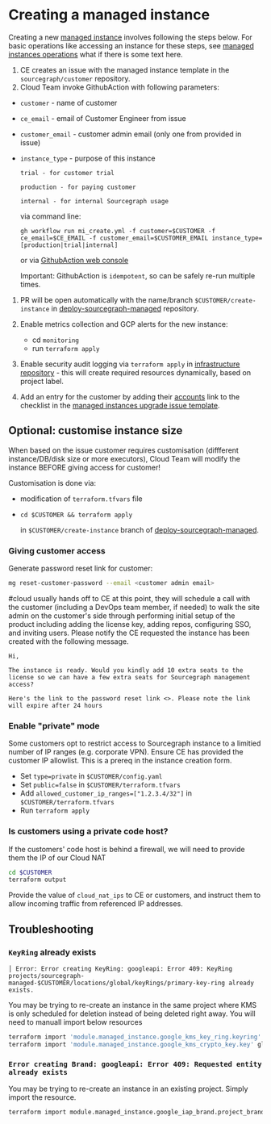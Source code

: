 # Creating a managed instance

Creating a new [managed instance](./index.md) involves following the steps below.
For basic operations like accessing an instance for these steps, see [managed instances operations](../operations.md) what if there is some text here.

1. CE creates an issue with the managed instance template in the `sourcegraph/customer` repository.
1. Cloud Team invoke GithubAction with following parameters:

- `customer` - name of customer
- `ce_email` - email of Customer Engineer from issue
- `customer_email` - customer admin email (only one from provided in issue)
- `instance_type` - purpose of this instance

      trial - for customer trial

      production - for paying customer

      internal - for internal Sourcegraph usage

  via command line:

  ```
  gh workflow run mi_create.yml -f customer=$CUSTOMER -f ce_email=$CE_EMAIL -f customer_email=$CUSTOMER_EMAIL instance_type=[production|trial|internal]
  ```

  or via [GithubAction web console](https://github.com/sourcegraph/deploy-sourcegraph-managed/actions/workflows/mi_create.yml)

  Important: GithubAction is `idempotent`, so can be safely re-run multiple times.

1. PR will be open automatically with the name/branch `$CUSTOMER/create-instance` in [deploy-sourcegraph-managed](https://github.com/sourcegraph/deploy-sourcegraph-managed/pulls) repository.
1. Enable metrics collection and GCP alerts for the new instance:

   - cd `monitoring`
   - run `terraform apply`

1. Enable security audit logging via `terraform apply` in [infrastructure repository](https://github.com/sourcegraph/infrastructure/tree/main/security/auto-discovery) - this will create required resources dynamically, based on project label.
1. Add an entry for the customer by adding their [accounts](https://github.com/sourcegraph/accounts/) link to the checklist in the [managed instances upgrade issue template](../../../engineering/dev/process/releases/upgrade_managed_issue_template.md).

## Optional: customise instance size

When based on the issue customer requires customisation (diffferent instance/DB/disk size or more executors), Cloud Team will modify the instance BEFORE giving access for customer!

Customisation is done via:

- modification of `terraform.tfvars` file
- `cd $CUSTOMER && terraform apply`

  in `$CUSTOMER/create-instance` branch of [deploy-sourcegraph-managed](https://github.com/sourcegraph/deploy-sourcegraph-managed).

### Giving customer access

Generate password reset link for customer:

```bash
mg reset-customer-password --email <customer admin email>
```

#cloud usually hands off to CE at this point, they will schedule a call with the customer (including a DevOps team member, if needed) to walk the site admin on the customer's side through performing initial setup of the product including adding the license key, adding repos, configuring SSO, and inviting users. Please notify the CE requested the instance has been created with the following message.

```
Hi,

The instance is ready. Would you kindly add 10 extra seats to the license so we can have a few extra seats for Sourcegraph management access?

Here's the link to the password reset link <>. Please note the link will expire after 24 hours
```

### Enable "private" mode

Some customers opt to restrict access to Sourcegraph instance to a limitied number of IP ranges (e.g. corporate VPN). Ensure CE has provided the customer IP allowlist. This is a prereq in the instance creation form.

- Set `type=private` in `$CUSTOMER/config.yaml`
- Set `public=false` in `$CUSTOMER/terraform.tfvars`
- Add `allowed_customer_ip_ranges=["1.2.3.4/32"]` in `$CUSTOMER/terraform.tfvars`
- Run `terraform apply`

### Is customers using a private code host?

If the customers' code host is behind a firewall, we will need to provide them the IP of our Cloud NAT

```sh
cd $CUSTOMER
terraform output
```

Provide the value of `cloud_nat_ips` to CE or customers, and instruct them to allow incoming traffic from referenced IP addresses.

## Troubleshooting

### `KeyRing` already exists

```
│ Error: Error creating KeyRing: googleapi: Error 409: KeyRing projects/sourcegraph-managed-$CUSTOMER/locations/global/keyRings/primary-key-ring already exists.
```

You may be trying to re-create an instance in the same project where KMS is only scheduled for deletion instead of being deleted right away. You will need to manuall import below resources

```sh
terraform import 'module.managed_instance.google_kms_key_ring.keyring' projects/sourcegraph-managed-$COMPANY/locations/global/keyRings/primary-key-ring
terraform import 'module.managed_instance.google_kms_crypto_key.key' global/primary-key-ring/primary-key
```

### `Error creating Brand: googleapi: Error 409: Requested entity already exists`

You may be trying to re-create an instance in an existing project. Simply import the resource.

```sh
terraform import module.managed_instance.google_iap_brand.project_brand $(gcloud alpha iap oauth-brands list --project $PROJECT_ID --format json | jq -r '.[0].name')
```
